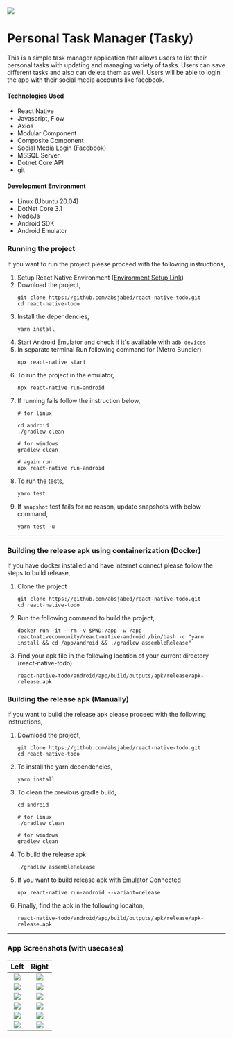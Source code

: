 <div style="text-align:left"><img src="./screenshots/icon_launcher.png" /></div>

# Personal Task Manager (Tasky)

This is a simple task manager application that allows users to list their personal tasks with updating and managing variety of tasks. Users can save different tasks and also can delete them as well. Users will be able to login the app with their social media accounts like facebook.

#### Technologies Used

- React Native
- Javascript, Flow
- Axios
- Modular Component
- Composite Component
- Social Media Login (Facebook)
- MSSQL Server
- Dotnet Core API
- git


#### Development Environment

- Linux (Ubuntu 20.04)
- DotNet Core 3.1
- NodeJs
- Android SDK
- Android Emulator

### Running the project
If you want to run the project please proceed with the following instructions,
  1. Setup React Native Environment ([Environment Setup Link](https://reactnative.dev/docs/environment-setup#development-os))
  2. Download the project,
     ```
     git clone https://github.com/absjabed/react-native-todo.git
     cd react-native-todo
     ```
  3. Install the dependencies,
     ```
     yarn install
     ```
  4. Start Android Emulator and check if it's available with `adb devices`
  5. In separate terminal Run following command for (Metro Bundler),
     ```
     npx react-native start
     ```
  6. To run the project in the emulator,
     ```
     npx react-native run-android
     ```
  7. If running fails follow the instruction below,
     ```
     # for linux
     
     cd android
     ./gradlew clean
     
     # for windows 
     gradlew clean

     # again run
     npx react-native run-android
     ```
  8. To run the tests,
     ```
     yarn test
     ```
  9. If `snapshot` test fails for no reason, update snapshots with below command,
     ```
     yarn test -u 
     ```
    
---

### Building the release apk using containerization (Docker)
If you have docker installed and have internet connect please follow the steps to build release,

  1. Clone the project
     ```
     git clone https://github.com/absjabed/react-native-todo.git
     cd react-native-todo
     ```
  2. Run the following command to build the project,
     ```
     docker run -it --rm -v $PWD:/app -w /app reactnativecommunity/react-native-android /bin/bash -c "yarn install && cd /app/android && ./gradlew assembleRelease"
     ```
  3. Find your apk file in the following location of your current directory (react-native-todo)
     ```
     react-native-todo/android/app/build/outputs/apk/release/apk-release.apk
     ```

### Building the release apk (Manually)
If you want to build the release apk please proceed with the following instructions,
  
  1. Download the project,
     ```
     git clone https://github.com/absjabed/react-native-todo.git
     cd react-native-todo
     ```
  2. To install the yarn dependencies,
     ```
     yarn install
     ```
  3. To clean the previous gradle build,
     ```
     cd android

     # for linux
     ./gradlew clean

     # for windows
     gradlew clean
     ```
  4. To build the release apk
     ```
     ./gradlew assembleRelease
     ```
  5. If you want to build release apk with Emulator Connected
     ```
     npx react-native run-android --variant=release
     ```
  6. Finally, find the apk in the following locaiton,
     ```
     react-native-todo/android/app/build/outputs/apk/release/apk-release.apk
     ```
  
---


### App Screenshots (with usecases)
Left             |  Right
:-------------------------:|:-------------------------:
<img src="./screenshots/Android/1.splashScreen.jpg" />  |  <img src="./screenshots/Android/2.login.jpg" />|
<img src="./screenshots/Android/3.signup.jpg" /> |  <img src="./screenshots/Android/4.home.jpg" />  |
<img src="./screenshots/Android/5.newtask.jpg"/> | <img src="./screenshots/Android/6.update1.jpg" />|
<img src="./screenshots/Android/7.update2.jpg" /> | <img src="./screenshots/Android/8.color.jpg"  />|
<img src="./screenshots/Android/9.done.jpg" /> | <img src="./screenshots/Android/10.logout.jpg"  /> |
<img src="./screenshots/Android/11.icon.jpg" /> | <img src="./screenshots/Android//1.splashScreen.jpg"  />|

